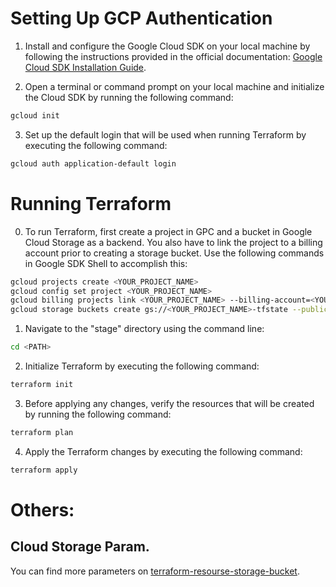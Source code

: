 # Setting Up GCP Authentication

1. Install and configure the Google Cloud SDK on your local machine by following the instructions provided in the official documentation: [Google Cloud SDK Installation Guide](https://cloud.google.com/sdk/docs/install).

2. Open a terminal or command prompt on your local machine and initialize the Cloud SDK by running the following command:

```bash
gcloud init
```

3. Set up the default login that will be used when running Terraform by executing the following command:

```bash
gcloud auth application-default login
```

# Running Terraform

0. To run Terraform, first create a project in GPC and a bucket in Google Cloud Storage as a backend. You also have to link the project to a billing account prior to creating a storage bucket. Use the following commands in Google SDK Shell to accomplish this:

```bash
gcloud projects create <YOUR_PROJECT_NAME> 
gcloud config set project <YOUR_PROJECT_NAME>
gcloud billing projects link <YOUR_PROJECT_NAME> --billing-account=<YOUR_BILLING_ACCT_ID>
gcloud storage buckets create gs://<YOUR_PROJECT_NAME>-tfstate --public-access-prevention --uniform-bucket-level-access
```

1. Navigate to the "stage" directory using the command line:

```bash
cd <PATH>
```

2. Initialize Terraform by executing the following command:

```bash
terraform init
```

3. Before applying any changes, verify the resources that will be created by running the following command:

```bash
terraform plan
```

4. Apply the Terraform changes by executing the following command:

```bash
terraform apply
```

# Others:

## Cloud Storage Param.

You can find more parameters on [terraform-resourse-storage-bucket](https://registry.terraform.io/providers/hashicorp/google/latest/docs/resources/storage_bucket).
